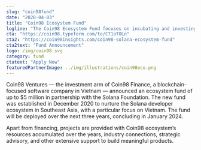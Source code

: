 ```yaml
---
slug: "coin98fund"
date: "2020-04-03"
title: "Coin98 Ecosystem Fund"
logline: "The Coin98 Ecosystem Fund focuses on incubating and investing in highly potent early-stage DeFi protocols and applications on Solana across Southeast Asia."
cta: "https://coin98.typeform.com/to/C71oTOLn"
cta2: "https://coin98insights.com/coin98-solana-ecosystem-fund"
cta2text: "Fund Announcement"
logo: /img/coin98.svg
category: fund
ctatext: "Apply Now"
featuredPartnerImage: ../img/illustrations/coin98eco.png
---
```


Coin98 Ventures — the investment arm of Coin98 Finance, a blockchain-focused software company in Vietnam — announced an ecosystem fund of up to $5 million in partnership with the Solana Foundation. The new fund was established in December 2020 to nurture the Solana developer ecosystem in Southeast Asia, with a particular focus on Vietnam. The fund will be deployed over the next three years, concluding in January 2024.

Apart from financing, projects are provided with Coin98 ecosystem’s resources accumulated over the years, industry connections, strategic advisory, and other extensive support to build meaningful products.
